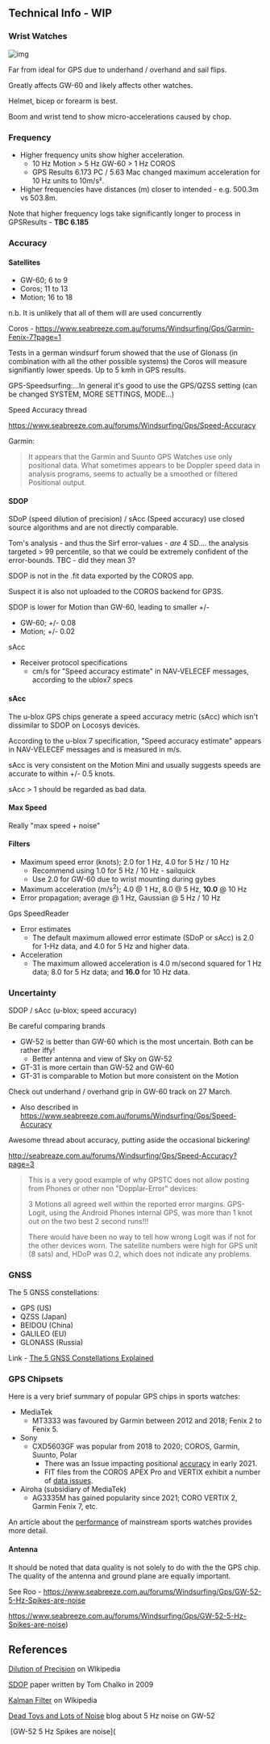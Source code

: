 ## Technical Info - WIP

### Wrist Watches

![img](../sessions/20220327/img/gw60_underhand.png)

Far from ideal for GPS due to underhand / overhand and sail flips.

Greatly affects GW-60 and likely affects other watches.

Helmet, bicep or forearm is best.

Boom and wrist tend to show micro-accelerations caused by chop.



### Frequency

- Higher frequency units show higher acceleration.
  - 10 Hz Motion > 5 Hz GW-60 > 1 Hz COROS
  - GPS Results 6.173 PC / 5.63 Mac changed maximum acceleration for 10 Hz units to 10m/s².
- Higher frequencies have distances (m) closer to intended - e.g. 500.3m vs 503.8m.

Note that higher frequency logs take significantly longer to process in GPSResults - **TBC 6.185**





### Accuracy

#### Satellites

- GW-60; 6 to 9
- Coros; 11 to 13
- Motion; 16 to 18

n.b. It is unlikely that all of them will are used concurrently



Coros - https://www.seabreeze.com.au/forums/Windsurfing/Gps/Garmin-Fenix-7?page=1

Tests in a german windsurf forum showed that the use of Glonass (in combination with all the other possible systems) the Coros will measure signifiantly lower speeds. Up to 5 kmh in GPS results.

GPS-Speedsurfing:...In general it's good to use the GPS/QZSS setting (can be changed SYSTEM, MORE SETTINGS, MODE...)  



Speed Accuracy thread 

https://www.seabreeze.com.au/forums/Windsurfing/Gps/Speed-Accuracy

Garmin:

> It appears that the Garmin and Suunto GPS Watches use only positional data. What sometimes appears to be Doppler speed data in analysis programs, seems to actually be a smoothed or filtered Positional output.



#### SDOP

SDoP (speed dilution of precision) / sAcc (Speed accuracy) use closed source algorithms and are not directly comparable.

Tom's analysis - and thus the Sirf error-values - *are* 4 SD.... the analysis targeted > 99 percentile, so that we could be extremely confident of the error-bounds. TBC - did they mean 3?

SDOP is not in the .fit data exported by the COROS app.

Suspect it is also not uploaded to the COROS backend for GP3S.

SDOP is lower for Motion than GW-60, leading to smaller +/-

- GW-60; +/- 0.08
- Motion; +/- 0.02

sAcc

- Receiver protocol specifications
  - cm/s for "Speed accuracy estimate" in NAV-VELECEF messages, according to the ublox7 specs



#### sAcc

The u-blox GPS chips generate a speed accuracy metric (sAcc) which isn't dissimilar to SDOP on Locosys devices.

According to the u-blox 7 specification, "Speed accuracy estimate" appears in NAV-VELECEF messages and is measured in m/s.

sAcc is very consistent on the Motion Mini and usually suggests speeds are accurate to within +/- 0.5 knots.

sAcc > 1 should be regarded as bad data.



#### Max Speed

Really "max speed + noise"



#### Filters

- Maximum speed error (knots); 2.0 for 1 Hz, 4.0 for 5 Hz / 10 Hz
  - Recommend using 1.0 for 5 Hz / 10 Hz - sailquick
  - Use 2.0 for GW-60 due to wrist mounting during gybes
- Maximum acceleration (m/s<sup>2</sup>); 4.0 @ 1 Hz, 8.0 @ 5 Hz, **10.0** @ 10 Hz
- Error propagation; average @ 1 Hz, Gaussian @ 5 Hz / 10 Hz



Gps SpeedReader

- Error estimates  
  - The default maximum allowed error estimate (SDoP or sAcc) is 2.0 for 1-Hz data, and 4.0 for 5 Hz and higher data.
- Acceleration  
  - The maximum allowed acceleration is 4.0 m/second squared for 1 Hz data; 8.0 for 5 Hz data; and **16.0** for 10 Hz data.



### Uncertainty

SDOP / sAcc (u-blox; speed accuracy)

Be careful comparing brands

- GW-52 is better than GW-60 which is the most uncertain. Both can be rather iffy!
  - Better antenna and view of Sky on GW-52
- GT-31 is more certain than GW-52 and GW-60
- GT-31 is comparable to Motion but more consistent on the Motion



Check out underhand / overhand grip in GW-60 track on 27 March.

- Also described in https://www.seabreeze.com.au/forums/Windsurfing/Gps/Speed-Accuracy



Awesome thread about accuracy, putting aside the occasional bickering!

http://seabreaze.com.au/forums/Windsurfing/Gps/Speed-Accuracy?page=3

> This is a very good example of why GPSTC does not allow posting from Phones or other non "Dopplar-Error" devices:
>
> 3 Motions all agreed well within the reported error margins. GPS-Logit, using the Android Phones internal GPS, was more than 1 knot out on the two best 2 second runs!!!
>
> There would have been no way to tell how wrong Logit was if not for the other devices worn. The satellite numbers were high for GPS unit (8 sats) and, HDoP was 0.2, which does not indicate any problems.



### GNSS

The 5 GNSS constellations:

- GPS (US)
- QZSS (Japan)
- BEIDOU (China)
- GALILEO (EU)
- GLONASS (Russia)

Link - [The 5 GNSS Constellations Explained](https://blog.bliley.com/the-differences-between-the-5-gnss-satellite-network-constellations)



### GPS Chipsets

Here is a very brief summary of popular GPS chips in sports watches:

- MediaTek 
  - MT3333 was favoured by Garmin between 2012 and 2018; Fenix 2 to Fenix 5.
- Sony
  - CXD5603GF was popular from 2018 to 2020; COROS, Garmin, Suunto, Polar
    - There was an Issue impacting positional [accuracy](https://www.dcrainmaker.com/2021/01/gps-accuracy-impacting-devices.html) in early 2021.
    - FIT files from the COROS APEX Pro and VERTIX exhibit a number of [data issues](coros/data-issues.md).
- Airoha (subsidiary of MediaTek)
  - AG3335M has gained popularity since 2021; CORO VERTIX 2, Garmin Fenix 7, etc.

An article about the [performance](https://inf.news/en/fitness/a0e724b10c23386846c99d40c3ff225c.html) of mainstream sports watches provides more detail.



#### Antenna

It should be noted that data quality is not solely to do with the the GPS chip. The quality of the antenna and ground plane are equally important.

See Roo - https://www.seabreeze.com.au/forums/Windsurfing/Gps/GW-52-5-Hz-Spikes-are-noise

https://www.seabreeze.com.au/forums/Windsurfing/Gps/GW-52-5-Hz-Spikes-are-noise)



## References

[Dilution of Precision](https://en.wikipedia.org/wiki/Dilution_of_precision_(navigation)) on WIkipedia

[SDOP](https://nujournal.net/estimating-accuracy-of-gps-doppler-speed-measurement-using-speed-dilution-of-precision-sdop-parameter/) paper written by Tom Chalko in 2009

[Kalman Filter](https://en.wikipedia.org/wiki/Kalman_filter) on WIkipedia

[Dead Toys and Lots of Noise](https://boardsurfr.blogspot.com/2016/07/dead-toys-and-lots-of-noise.html?utm_source=seabreeze.com.au) blog about 5 Hz noise on GW-52

​	[GW-52 5 Hz Spikes are noise](
